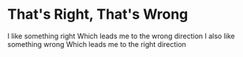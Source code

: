 # That's Right, That's Wrong

I like something right
Which leads me to the wrong direction
I also like something wrong
Which leads me to the right direction
